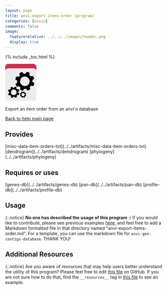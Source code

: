 ```yaml
---
layout: page 
title: anvi-export-items-order [program]
categories: [anvio]
comments: false
image:
  featurerelative: ../../../images/header.png
  display: true
---
```



{% include _toc.html %}


<img src="../../images/icons/PROGRAM.png" alt="PROGRAM" style="width:100px; border:none" />

Export an item order from an anvi&#39;o database

[Back to help main page](../../)

## Provides

<p style="text-align: left" markdown="1"><span class="artifact-p">[misc-data-item-orders-txt](../../artifacts/misc-data-item-orders-txt)</span> <span class="artifact-p">[dendrogram](../../artifacts/dendrogram)</span> <span class="artifact-p">[phylogeny](../../artifacts/phylogeny)</span></p>

## Requires or uses

<p style="text-align: left" markdown="1"><span class="artifact-r">[genes-db](../../artifacts/genes-db)</span> <span class="artifact-r">[pan-db](../../artifacts/pan-db)</span> <span class="artifact-r">[profile-db](../../artifacts/profile-db)</span></p>

## Usage


{:.notice}
**No one has described the usage of this program** :/ If you would like to contribute, please see previous examples [here](https://github.com/merenlab/anvio/tree/master/anvio/docs/programs), and feel free to add a Markdown formatted file in that directory named "anvi-export-items-order.md". For a template, you can use the markdown file for `anvi-gen-contigs-database`. THANK YOU!


## Additional Resources



{:.notice}
Are you aware of resources that may help users better understand the utility of this program? Please feel free to edit [this file](https://github.com/merenlab/anvio/tree/master/bin/anvi-export-items-order) on GitHub. If you are not sure how to do that, find the `__resources__` tag in [this file](https://github.com/merenlab/anvio/blob/master/bin/anvi-interactive) to see an example.
